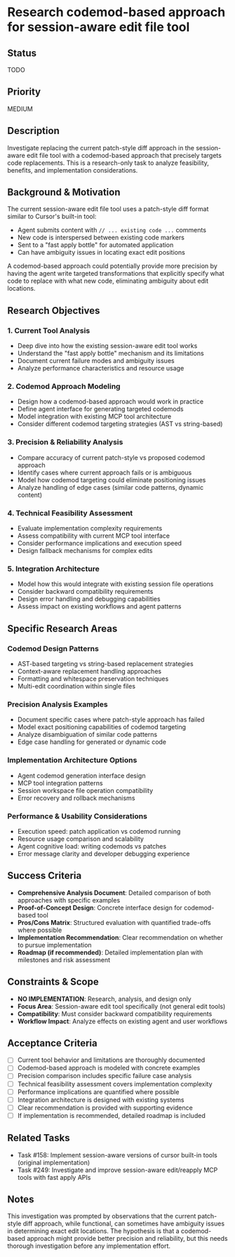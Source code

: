 # Research codemod-based approach for session-aware edit file tool

## Status

TODO

## Priority

MEDIUM

## Description

Investigate replacing the current patch-style diff approach in the session-aware edit file tool with a codemod-based approach that precisely targets code replacements. This is a research-only task to analyze feasibility, benefits, and implementation considerations.

## Background & Motivation

The current session-aware edit file tool uses a patch-style diff format similar to Cursor's built-in tool:
- Agent submits content with `// ... existing code ...` comments
- New code is interspersed between existing code markers
- Sent to a "fast apply bottle" for automated application
- Can have ambiguity issues in locating exact edit positions

A codemod-based approach could potentially provide more precision by having the agent write targeted transformations that explicitly specify what code to replace with what new code, eliminating ambiguity about edit locations.

## Research Objectives

### 1. Current Tool Analysis
- Deep dive into how the existing session-aware edit tool works
- Understand the "fast apply bottle" mechanism and its limitations
- Document current failure modes and ambiguity issues
- Analyze performance characteristics and resource usage

### 2. Codemod Approach Modeling
- Design how a codemod-based approach would work in practice
- Define agent interface for generating targeted codemods
- Model integration with existing MCP tool architecture
- Consider different codemod targeting strategies (AST vs string-based)

### 3. Precision & Reliability Analysis
- Compare accuracy of current patch-style vs proposed codemod approach
- Identify cases where current approach fails or is ambiguous
- Model how codemod targeting could eliminate positioning issues
- Analyze handling of edge cases (similar code patterns, dynamic content)

### 4. Technical Feasibility Assessment
- Evaluate implementation complexity requirements
- Assess compatibility with current MCP tool interface
- Consider performance implications and execution speed
- Design fallback mechanisms for complex edits

### 5. Integration Architecture
- Model how this would integrate with existing session file operations
- Consider backward compatibility requirements
- Design error handling and debugging capabilities
- Assess impact on existing workflows and agent patterns

## Specific Research Areas

### Codemod Design Patterns
- AST-based targeting vs string-based replacement strategies
- Context-aware replacement handling approaches
- Formatting and whitespace preservation techniques
- Multi-edit coordination within single files

### Precision Analysis Examples
- Document specific cases where patch-style approach has failed
- Model exact positioning capabilities of codemod targeting
- Analyze disambiguation of similar code patterns
- Edge case handling for generated or dynamic code

### Implementation Architecture Options
- Agent codemod generation interface design
- MCP tool integration patterns
- Session workspace file operation compatibility
- Error recovery and rollback mechanisms

### Performance & Usability Considerations
- Execution speed: patch application vs codemod running
- Resource usage comparison and scalability
- Agent cognitive load: writing codemods vs patches
- Error message clarity and developer debugging experience

## Success Criteria

- **Comprehensive Analysis Document**: Detailed comparison of both approaches with specific examples
- **Proof-of-Concept Design**: Concrete interface design for codemod-based tool
- **Pros/Cons Matrix**: Structured evaluation with quantified trade-offs where possible
- **Implementation Recommendation**: Clear recommendation on whether to pursue implementation
- **Roadmap (if recommended)**: Detailed implementation plan with milestones and risk assessment

## Constraints & Scope

- **NO IMPLEMENTATION**: Research, analysis, and design only
- **Focus Area**: Session-aware edit tool specifically (not general edit tools)
- **Compatibility**: Must consider backward compatibility requirements
- **Workflow Impact**: Analyze effects on existing agent and user workflows

## Acceptance Criteria

- [ ] Current tool behavior and limitations are thoroughly documented
- [ ] Codemod-based approach is modeled with concrete examples
- [ ] Precision comparison includes specific failure case analysis
- [ ] Technical feasibility assessment covers implementation complexity
- [ ] Performance implications are quantified where possible
- [ ] Integration architecture is designed with existing systems
- [ ] Clear recommendation is provided with supporting evidence
- [ ] If implementation is recommended, detailed roadmap is included

## Related Tasks

- Task #158: Implement session-aware versions of cursor built-in tools (original implementation)
- Task #249: Investigate and improve session-aware edit/reapply MCP tools with fast apply APIs

## Notes

This investigation was prompted by observations that the current patch-style diff approach, while functional, can sometimes have ambiguity issues in determining exact edit locations. The hypothesis is that a codemod-based approach might provide better precision and reliability, but this needs thorough investigation before any implementation effort.

